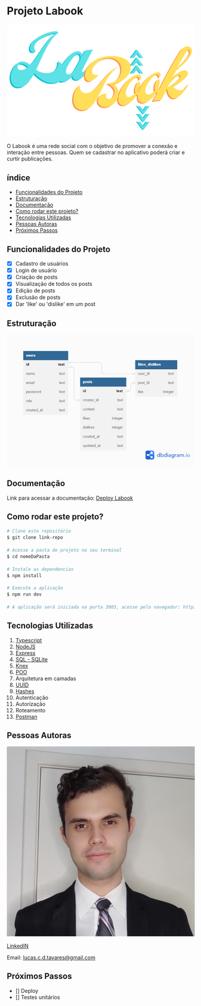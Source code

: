 # Projeto Labook
![Labook API](./src/assets/labook-logo-hd.png)


O Labook é uma rede social com o objetivo de promover a conexão e interação entre pessoas. Quem se cadastrar no aplicativo poderá criar e curtir publicações.

## índice
- <a href="#funcionalidades-do-projeto">Funcionalidades do Projeto</a>
- <a href="#estruturação">Estruturação</a>
- <a href="#documentação">Documentação</a>
- <a href="#como-rodar-este-projeto">Como rodar este projeto?</a>
- <a href="#tecnologias-utilizadas">Tecnologias Utilizadas</a>
- <a href="#pessoas-autoras">Pessoas Autoras</a>
- <a href="#próximos-passos">Próximos Passos</a>

## Funcionalidades do Projeto

- [x] Cadastro de usuários
- [x] Login de usuário
- [x] Criação de posts
- [x] Visualização de todos os posts
- [x] Edição de posts
- [x] Exclusão de posts
- [x] Dar 'like' ou 'dislike' em um post

## Estruturação
![Banco de Dados](./src/assets/labook-estruturacao.png)

## Documentação
Link para acessar a documentação:
[Deploy Labook](https://documenter.getpostman.com/view/25857659/2s93eYVCD1)

## Como rodar este projeto?

```bash
# Clone este repositório
$ git clone link-repo

# Acesse a pasta do projeto no seu terminal
$ cd nomeDaPasta

# Instale as dependencias
$ npm install

# Execute a aplicação
$ npm run dev

# A aplicação será iniciada na porta 3003, acesse pelo navegador: http://localhost:3003
```

## Tecnologias Utilizadas
1. [Typescript](https://www.typescriptlang.org/docs/)
2. [NodeJS](https://nodejs.org/en/docs)
3. [Express](https://expressjs.com/)
4. [SQL - SQLite](https://www.sqlite.org/docs.html)
5. [Knex](https://knexjs.org/)
6. [POO](https://developer.mozilla.org/en-US/docs/Learn/JavaScript/Objects/Object-oriented_programming)
7. Arquitetura em camadas
8. [UUID](https://developer.mozilla.org/en-US/docs/Glossary/UUID)
9. [Hashes](https://developer.mozilla.org/en-US/docs/Glossary/Hash)
10. Autenticação
11. Autorização
12. Roteamento
13. [Postman](https://learning.postman.com/docs/publishing-your-api/documenting-your-api/)

## Pessoas Autoras
<img style="150px" src="./src/assets/LucasTavares.jpg" alt="Lucas Tavares">

[LinkedIN](https://www.linkedin.com/in/-lucas-tavares/)

Email: lucas.c.d.tavares@gmail.com

## Próximos Passos
- [] Deploy
- [] Testes unitários